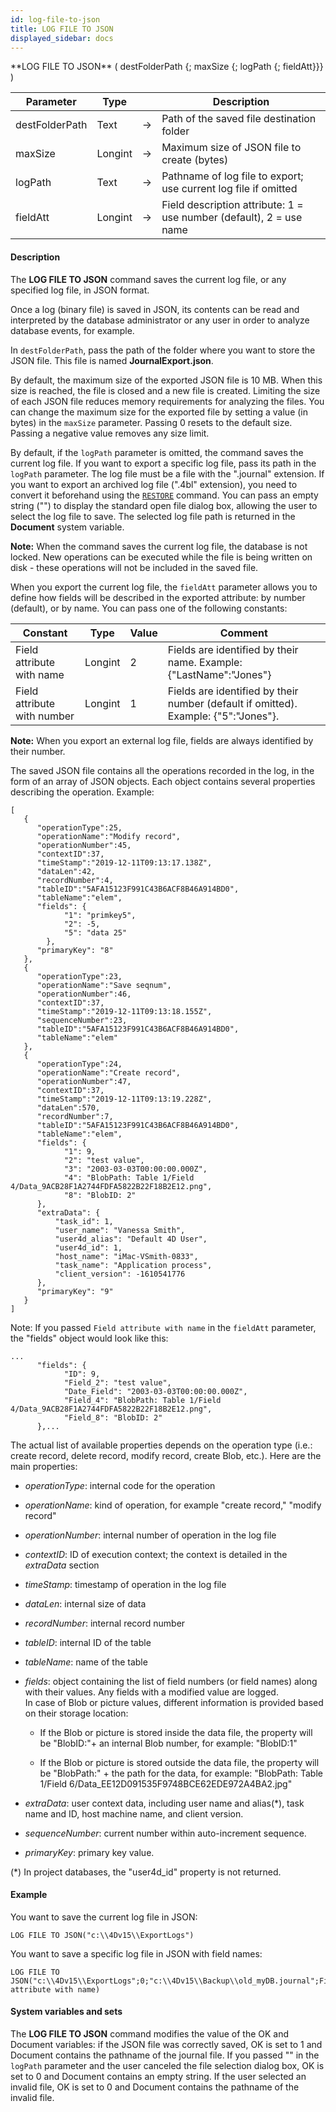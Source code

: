 ```yaml
---
id: log-file-to-json
title: LOG FILE TO JSON
displayed_sidebar: docs
---
```



<!-- REF #_command_.LOG FILE TO JSON.Syntax-->**LOG FILE TO JSON** ( destFolderPath {; maxSize {; logPath {; fieldAtt}}} ) <!-- END REF-->


<!-- REF #_command_.LOG FILE TO JSON.Params -->
|Parameter|Type||Description|
|---------|--- |:---:|------|
|destFolderPath|Text|->|Path of the saved file destination folder|
|maxSize|Longint|->|Maximum size of JSON file to create (bytes)|
|logPath|Text|->|Pathname of log file to export; use current log file if omitted|
|fieldAtt|Longint|->|Field description attribute: 1 = use number (default), 2 = use name|
<!-- END REF -->


#### Description




The **LOG FILE TO JSON** command saves the current log file, or any specified log file, in JSON format.

Once a log (binary file) is saved in JSON, its contents can be read and interpreted by the database administrator or any user in order to analyze database events, for example.

In `destFolderPath`, pass the path of the folder where you want to store the JSON file. This file is named **JournalExport.json**.

By default, the maximum size of the exported JSON file is 10 MB. When this size is reached, the file is closed and a new file is created. Limiting the size of each JSON file reduces memory requirements for analyzing the files. You can change the maximum size for the exported file by setting a value (in bytes) in the `maxSize` parameter. Passing 0 resets to the default size. Passing a negative value removes any size limit. 

By default, if the `logPath` parameter is omitted, the command saves the current log file. If you want to export a specific log file, pass its path in the `logPath` parameter. The log file must be a file with the ".journal" extension. If you want to export an archived log file (".4bl" extension), you need to convert it beforehand using the [`RESTORE`](restore.md) command. You can pass an empty string ("") to display the standard open file dialog box, allowing the user to select the log file to save. The selected log file path is returned in the **Document** system variable.

**Note:** When the command saves the current log file, the database is not locked. New operations can be executed while the file is being written on disk - these operations will not be included in the saved file.

When you export the current log file, the `fieldAtt` parameter allows you to define how fields will be described in the exported attribute: by number (default), or by name. You can pass one of the following constants:


| Constant                    | Type    | Value | Comment                                                                             |
|-----------------------------|---------|-------|-----------------------------------|
| Field attribute with name   | Longint | 2     | Fields are identified by their name. Example: {"LastName":"Jones"}                  |
| Field attribute with number | Longint | 1     | Fields are identified by their number (default if omitted). Example: {"5":"Jones"}. |


**Note:** When you export an external log file, fields are always identified by their number.

The saved JSON file contains all the operations recorded in the log, in the form of an array of JSON objects. Each object contains several properties describing the operation. Example:

```
[
   {
      "operationType":25,
      "operationName":"Modify record",
      "operationNumber":45,
      "contextID":37,
      "timeStamp":"2019-12-11T09:13:17.138Z",
      "dataLen":42,
      "recordNumber":4,
      "tableID":"5AFA15123F991C43B6ACF8B46A914BD0",
      "tableName":"elem",
      "fields": {
            "1": "primkey5",
            "2": -5,
            "5": "data 25"
        },
      "primaryKey": "8"
   },
   {
      "operationType":23,
      "operationName":"Save seqnum",
      "operationNumber":46,
      "contextID":37,
      "timeStamp":"2019-12-11T09:13:18.155Z",
      "sequenceNumber":23,
      "tableID":"5AFA15123F991C43B6ACF8B46A914BD0",
      "tableName":"elem"
   },
   {
      "operationType":24,
      "operationName":"Create record",
      "operationNumber":47,
      "contextID":37,
      "timeStamp":"2019-12-11T09:13:19.228Z",
      "dataLen":570,
      "recordNumber":7,
      "tableID":"5AFA15123F991C43B6ACF8B46A914BD0",
      "tableName":"elem",
      "fields": {
            "1": 9,
            "2": "test value",
            "3": "2003-03-03T00:00:00.000Z",
            "4": "BlobPath: Table 1/Field 4/Data_9ACB28F1A2744FDFA5822B22F18B2E12.png",
            "8": "BlobID: 2"
      },
      "extraData": {
          "task_id": 1,
          "user_name": "Vanessa Smith",
          "user4d_alias": "Default 4D User",
          "user4d_id": 1,
          "host_name": "iMac-VSmith-0833",
          "task_name": "Application process",
          "client_version": -1610541776
      },
      "primaryKey": "9"
   }
]
```

Note: If you passed `Field attribute with name` in the `fieldAtt` parameter, the "fields" object would look like this:

```
...
      "fields": {
            "ID": 9,
            "Field_2": "test value",
            "Date_Field": "2003-03-03T00:00:00.000Z",
            "Field_4": "BlobPath: Table 1/Field 4/Data_9ACB28F1A2744FDFA5822B22F18B2E12.png",
            "Field_8": "BlobID: 2"
      },...
```

The actual list of available properties depends on the operation type (i.e.: create record, delete record, modify record, create Blob, etc.). Here are the main properties: 

* *operationType*: internal code for the operation

* *operationName*: kind of operation, for example "create record," "modify record"

* *operationNumber*: internal number of operation in the log file

* *contextID*: ID of execution context; the context is detailed in the *extraData* section

* *timeStamp*: timestamp of operation in the log file

* *dataLen*: internal size of data

* *recordNumber*: internal record number

* *tableID*: internal ID of the table

* *tableName*: name of the table

* *fields*: object containing the list of field numbers (or field names) along with their values. Any fields with a modified value are logged. <br />In case of Blob or picture values, different information is provided based on their storage location:<br /> 

	* If the Blob or picture is stored inside the data file, the property will be "BlobID:"+ an internal Blob number, for example: "BlobID:1"

	* If the Blob or picture is stored outside the data file, the property will be "BlobPath:" + the path for the data, for example: "BlobPath: Table 1/Field 6/Data_EE12D091535F9748BCE62EDE972A4BA2.jpg" 

* *extraData*: user context data, including user name and alias(*), task name and ID, host machine name, and client version.

* *sequenceNumber*: current number within auto-increment sequence.

* *primaryKey*: primary key value. 

(*) In project databases, the "user4d_id" property is not returned.

#### Example


You want to save the current log file in JSON:


```4d
LOG FILE TO JSON("c:\\4Dv15\\ExportLogs")
```

You want to save a specific log file in JSON with field names:


```4d
LOG FILE TO JSON("c:\\4Dv15\\ExportLogs";0;"c:\\4Dv15\\Backup\\old_myDB.journal";Field attribute with name)
```


#### System variables and sets 





The **LOG FILE TO JSON** command modifies the value of the OK and Document variables: if the JSON file was correctly saved, OK is set to 1 and Document  contains the pathname of the journal file. If you passed "" in the `logPath` parameter and the user canceled the file selection dialog box, OK is set to 0 and Document contains an empty string. If the user selected an invalid file, OK is set to 0 and Document contains the pathname of the invalid file.


